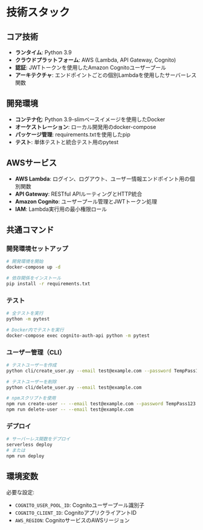 # 技術スタック

## コア技術

- **ランタイム**: Python 3.9
- **クラウドプラットフォーム**: AWS (Lambda, API Gateway, Cognito)
- **認証**: JWTトークンを使用したAmazon Cognitoユーザープール
- **アーキテクチャ**: エンドポイントごとの個別Lambdaを使用したサーバーレス関数

## 開発環境

- **コンテナ化**: Python 3.9-slimベースイメージを使用したDocker
- **オーケストレーション**: ローカル開発用のdocker-compose
- **パッケージ管理**: requirements.txtを使用したpip
- **テスト**: 単体テストと統合テスト用のpytest

## AWSサービス

- **AWS Lambda**: ログイン、ログアウト、ユーザー情報エンドポイント用の個別関数
- **API Gateway**: RESTful APIルーティングとHTTP統合
- **Amazon Cognito**: ユーザープール管理とJWTトークン処理
- **IAM**: Lambda実行用の最小権限ロール

## 共通コマンド

### 開発環境セットアップ
```bash
# 開発環境を開始
docker-compose up -d

# 依存関係をインストール
pip install -r requirements.txt
```

### テスト
```bash
# 全テストを実行
python -m pytest

# Docker内でテストを実行
docker-compose exec cognito-auth-api python -m pytest
```

### ユーザー管理（CLI）
```bash
# テストユーザーを作成
python cli/create_user.py --email test@example.com --password TempPass123!

# テストユーザーを削除
python cli/delete_user.py --email test@example.com

# npmスクリプトを使用
npm run create-user -- --email test@example.com --password TempPass123!
npm run delete-user -- --email test@example.com
```

### デプロイ
```bash
# サーバーレス関数をデプロイ
serverless deploy
# または
npm run deploy
```

## 環境変数

必要な設定:
- `COGNITO_USER_POOL_ID`: Cognitoユーザープール識別子
- `COGNITO_CLIENT_ID`: CognitoアプリクライアントID
- `AWS_REGION`: CognitoサービスのAWSリージョン